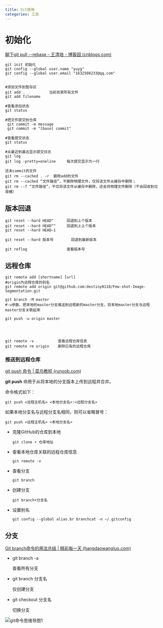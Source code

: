 ```yaml
---
title: Git使用
categories: 工具
---
```


# 初始化

[聊下git pull --rebase - 王清培 - 博客园 (cnblogs.com)](https://www.cnblogs.com/wangiqngpei557/p/6056624.html)

```shell
git init 初始化
git config --global user.name "yuyg"
git config --global user.email "1632508233@qq.com"


#添加文件到暂存区
git add .			当前目录所有文件
git add filename

#查看添加状态
git status

#把文件提交到仓库
 git commit -m message
 git commit -m "[base] commit"
 
#查看提交状态
git status

#从最近到最远显示提交日志
git log
git log -pretty=oneline		每次提交显示为一行

还未commit的文件
git rm --cached . -r  删除add的文件
git rm --cached “文件路径”，不删除物理文件，仅将该文件从缓存中删除；
git rm --f “文件路径”，不仅将该文件从缓存中删除，还会将物理文件删除（不会回收到垃圾桶）
```



## 版本回退

```shell
git reset --hard HEAD^		回退到上个版本
git reset --hard HEAD^^		回退到上上个版本
git reset --hard HEAD~1

git reset --hard 版本号	 	回退到最新版本

git reflog					查看版本号
```



## 远程仓库

```shell
git remote add [shortname] [url]
#origin为远程仓库的别名
git remote add origin git@github.com:destiny0118/Few-shot-Image-Segmentation.git

git branch -M master
#-u参数，把本地的master分支推送到远程新的master分支，将本地master分支与远程master分支关联起来

git push -u origin master




git remote -v			查看远程仓库信息
git remote rm origin	删除已有的远程仓库
```

### 推送到远程仓库

[git push 命令 | 菜鸟教程 (runoob.com)](https://www.runoob.com/git/git-push.html)

**git push** 命用于从将本地的分支版本上传到远程并合并。

命令格式如下：

```
git push <远程主机名> <本地分支名>:<远程分支名>
```

如果本地分支名与远程分支名相同，则可以省略冒号：

```
git push <远程主机名> <本地分支名>
```



- 克隆GitHub的仓库到本地

  `git clone + 仓库地址`

- 查看本地仓库关联的远程仓库信息

  `git remote -v`

- 查看分支

  `git branch`

- 创建分支

  `git branch+分支名`

- 设置别名

  `git config --global alias.br branchcat -n ~/.gitconfig`

## 分支

[Git branch命令的用法总结 | 精彩每一天 (hangdaowangluo.com)](http://www.hangdaowangluo.com/archives/491)

- git branch -a

  查看所有分支

- git branch 分支名

  仅创建分支

- git checkout 分支名

  切换分支

![git命令思维导图1](https://gitee.com/destiny0118/picgo/raw/master/pic/git%E5%91%BD%E4%BB%A4%E6%80%9D%E7%BB%B4%E5%AF%BC%E5%9B%BE1.png)

